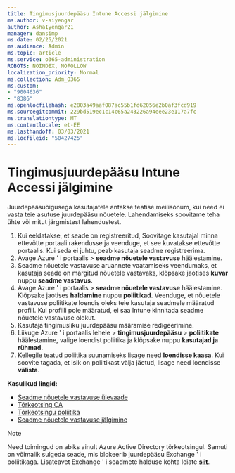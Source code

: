 ```yaml
---
title: Tingimusjuurdepääsu Intune Accessi jälgimine
ms.author: v-aiyengar
author: AshaIyengar21
manager: dansimp
ms.date: 02/25/2021
ms.audience: Admin
ms.topic: article
ms.service: o365-administration
ROBOTS: NOINDEX, NOFOLLOW
localization_priority: Normal
ms.collection: Adm_O365
ms.custom:
- "9004636"
- "8386"
ms.openlocfilehash: e2803a49aaf087ac55b1fd62056e2b0af3fcd919
ms.sourcegitcommit: 229bd519ec1c14c65a243226a94eee23e117a7fc
ms.translationtype: MT
ms.contentlocale: et-EE
ms.lasthandoff: 03/03/2021
ms.locfileid: "50427425"
---
```

# <a name="monitor-intune-conditional-access"></a>Tingimusjuurdepääsu Intune Accessi jälgimine

Juurdepääsuõigusega kasutajatele antakse teatise meilisõnum, kui need ei vasta teie asutuse juurdepääsu nõuetele. Lahendamiseks soovitame teha ühte või mitut järgmistest lahendustest.

1. Kui eeldatakse, et seade on registreeritud, Soovitage kasutajal minna ettevõtte portaali rakendusse ja veenduge, et see kuvatakse ettevõtte portaalis. Kui seda ei juhtu, peab kasutaja seadme registreerima.
1. Avage Azure ' i portaalis   >  **seadme nõuetele vastavuse** häälestamine. 
1. Seadme nõuetele vastavuse aruannete vaatamiseks veendumaks, et kasutaja seade on märgitud nõuetele vastavaks, klõpsake jaotises **kuvar** nuppu **seadme vastavus**.
1. Avage Azure ' i portaalis   >  **seadme nõuetele vastavuse** häälestamine. Klõpsake jaotises **haldamine** nuppu **poliitikad**. Veenduge, et nõuetele vastavuse poliitikate loendis oleks teie kasutaja seadmele määratud profiil. Kui profiili pole määratud, ei saa Intune kinnitada seadme nõuetele vastavuse olekut.
1. Kasutaja tingimusliku juurdepääsu määramise redigeerimine.
1. Liikuge Azure ' i portaalis lehele  >  **tingimusjuurdepääsu**  >  **poliitikate** häälestamine, valige loendist poliitika ja klõpsake nuppu **kasutajad ja rühmad**.
1. Kellegile teatud poliitika suunamiseks lisage need **loendisse kaasa**. Kui soovite tagada, et isik on poliitikast välja jäetud, lisage need loendisse **välista**.

**Kasulikud lingid:**

- [Seadme nõuetele vastavuse ülevaade](https://docs.microsoft.com/intune/device-compliance-get-started)
- [Tõrkeotsing CA](https://docs.microsoft.com/intune/troubleshoot-conditional-access)
- [Tõrkeotsingu poliitika](https://docs.microsoft.com/intune/troubleshoot-policies-in-microsoft-intune)
- [Seadme nõuetele vastavuse jälgimine](https://docs.microsoft.com/intune/compliance-policy-monitor)

> [!NOTE]
> Need toimingud on abiks ainult Azure Active Directory tõrkeotsingul. Samuti on võimalik sulgeda seade, mis blokeerib juurdepääsu Exchange ' i poliitikaga. Lisateavet Exchange ' i seadmete halduse kohta leiate [**siit**](https://docs.microsoft.com/previous-versions/office/exchange-server-2010/ff959225(v=exchg.141)).
